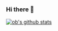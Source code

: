 ### Hi there 👋

[![ob's github stats](https://github-readme-stats.vercel.app/api?username=xieyx&show_icons=true&theme=tokyonight)](https://github.com/xieyx)

<!--
**xieyx/xieyx** is a ✨ _special_ ✨ repository because its `README.md` (this file) appears on your GitHub profile.

Here are some ideas to get you started:

- 🔭 I’m currently working on ...
- 🌱 I’m currently learning ...
- 👯 I’m looking to collaborate on ...
- 🤔 I’m looking for help with ...
- 💬 Ask me about ...
- 📫 How to reach me: ...
- 😄 Pronouns: ...
- ⚡ Fun fact: ...
-->
